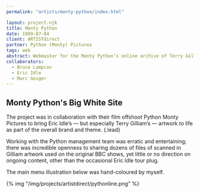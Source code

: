 ```yaml
---
permalink: "artists/monty-python/index.html"

layout: project.njk
title: Monty Python
date: 1999-07-04
client: ARTISTdirect
partner: Python (Monty) Pictures
tags: web
abstract: Webmaster for the Monty Python’s online archive of Terry Gilliam artwork and Eric Idle's live shows.
collaborators:
  - Bruce Lampcov
  - Eric Idle
  - Marc Geiger
---
```


## Monty Python's Big White Site

The project was in collaboration with their film offshoot Python Monty Pictures
to bring Eric Idle’s — but especially Terry Gilliam’s — artwork to life as part
of the overall brand and theme.
{.lead}

Working with the Python management team was erratic and entertaining; there was
incredible openness to sharing dozens of files of scanned in Gilliam artwork
used on the original BBC shows, yet little or no direction on ongoing content,
other than the occasional Eric Idle tour plug.

The main menu illustration below was hand-coloured by myself.

{% img "/img/projects/artistdirect/pythonline.png" %}
